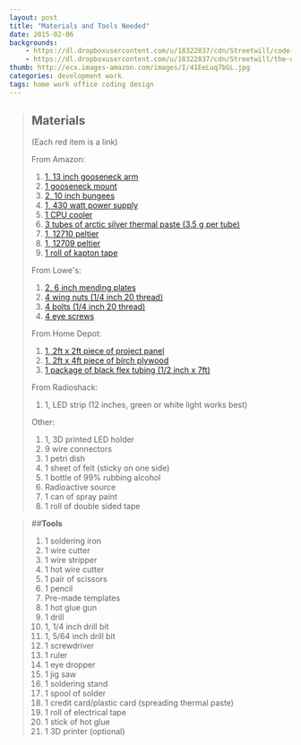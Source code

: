 ```yaml
---
layout: post
title: "Materials and Tools Needed"
date: 2015-02-06
backgrounds:
    - https://dl.dropboxusercontent.com/u/18322837/cdn/Streetwill/code-screen.jpg
    - https://dl.dropboxusercontent.com/u/18322837/cdn/Streetwill/the-desk.jpg
thumb: http://ecx.images-amazon.com/images/I/41EeLuq7bGL.jpg
categories: development work
tags: home work office coding design
---
```


> ## **Materials**
>(Each red item is a link)
>
>From Amazon:
>
>1. [1, 13 inch gooseneck arm](http://www.amazon.com/Stage-Microphone-Gooseneck-Black-13-inch/dp/B00080LUJW/ref=pd_bxgy_267_img_y)
>2. [1 gooseneck mount](http://www.amazon.com/Stage-Microphone-Table-Mount-Black/dp/B0002XKYXI/ref=pd_sim_sbs_263_4?ie=UTF8&refRID=1HYM3R44ZJEZTDVE3E4B)
>3. [2, 10 inch bungees](http://www.amazon.com/Highland-9050100-Mini-Bungee-Cord/dp/B0002MABXM/ref=sr_1_2?ie=UTF8&qid=1434054501&sr=8-2&keywords=highland+mini+bungee+cord)
>4. [1, 430 watt power supply](http://www.amazon.com/EVGA-80PLUS-Certified-ATX12V-100-W1-0430-KR/dp/B00H33SDR4)
>5. [1 CPU cooler](http://www.amazon.com/Cooler-Master-Hyper-D92-Accelerated/dp/B00NXLYE4G/ref=sr_1_1?ie=UTF8&qid=1434114761&sr=8-1&keywords=Hyper+D92&pebp=1434118558686&perid=2D196C5BB57E49948B87)
>6. [3 tubes of arctic silver thermal paste (3.5 g per tube)](http://www.amazon.com/Arctic-Silver-Thermal-Compound-Grams/dp/B000OGX5AM/ref=sr_1_1?ie=UTF8&qid=1435084621&sr=8-1&keywords=arctic+silver+thermal+paste&pebp=1435084630049&perid=0Q4TMM3XMTVZX9WDYX9M)
>7. [1, 12710 peltier](http://www.amazon.com/TEC1-12710-Thermoelectric-Cooler-Peltier-Plate/dp/B00ATWGN9G/ref=sr_1_2?ie=UTF8&qid=1435084739&sr=8-2&keywords=12710+peltier&pebp=1435084773539&perid=063S4VZF7NRGS1FBK1J0)
>8. [1, 12709 peltier](http://www.amazon.com/Yorktek-Tec1-12709-Thermoelectric-Peltier-138wmax/dp/B007ZKKYZO/ref=sr_1_4?ie=UTF8&qid=1435084878&sr=8-4&keywords=12709+peltier)
>9. [1 roll of kapton tape](http://www.amazon.com/Mil-Kapton-Tape-Polyimide-Yds/dp/B006ROR6JQ/ref=sr_1_3?ie=UTF8&qid=1435085718&sr=8-3&keywords=kapton+tape)
>
>From Lowe's:
>
>1. [2, 6 inch mending plates](http://www.lowes.com/pd_64735-1277-220285_0Z2z8vi__?productId=3429136&pl=1&Ntt=hardware+6+inch)
>2. [4 wing nuts (1/4 inch 20 thread)](http://www.lowes.com/pd_136135-37672-882028___?productId=3012213&pl=1&Ntt=wing+nut+008236724196)
>3. [4 bolts (1/4 inch 20 thread)](http://www.lowes.com/pd_59060-37672-240051_0Z2z8vh__?productId=3058311&pl=1&Ntt=4.5+inch+bolt+1%2F4+20+thread+carriage)
>4. [4 eye screws](http://www.lowes.com/pd_58393-37672-605299___?productId=4651509&pl=1&Ntt=58393)
>
>From Home Depot:
>
>1. [1, 2ft x 2ft piece of project panel](http://www.homedepot.com/p/Project-Panels-2-ft-x-2-ft-Project-Panel-PP1/203553730)
>2. [1, 2ft x 4ft piece of birch plywood](http://www.homedepot.com/p/Project-Panels-1-2-in-x-2-ft-x-4-ft-Birch-Plywood-1503304/205710748)
>3. [1 package of black flex tubing (1/2 inch x 7ft)](http://www.homedepot.com/p/Gardner-Bender-Flex-Tubing-1-2-FLX-5007T/202905454)
>
>From Radioshack:
>
>1. 1, LED strip (12 inches, green or white light works best)
>
>Other:
>
>1. 1, 3D printed LED holder
>2. 9 wire connectors
>3. 1 petri dish
>4. 1 sheet of felt (sticky on one side)
>5. 1 bottle of 99% rubbing alcohol
>6. Radioactive source
>7. 1 can of spray paint
>8. 1 roll of double sided tape

>##**Tools**
>
>1. 1 soldering iron
>2. 1 wire cutter
>3. 1 wire stripper
>4. 1 hot wire cutter
>5. 1 pair of scissors
>6. 1 pencil
>7. Pre-made templates
>8. 1 hot glue gun
>9. 1 drill
>10. 1, 1/4 inch drill bit
>11. 1, 5/64 inch drill bit
>12. 1 screwdriver
>13. 1 ruler
>14. 1 eye dropper
>15. 1 jig saw
>16. 1 soldering stand
>17. 1 spool of solder
>18. 1 credit card/plastic card (spreading thermal paste)
>19. 1 roll of electrical tape
>20. 1 stick of hot glue
>21. 1 3D printer (optional)

